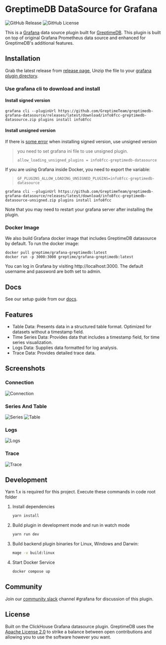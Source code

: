 # GreptimeDB DataSource for Grafana

![GitHub
Release](https://img.shields.io/github/v/release/greptimeteam/greptimedb-grafana-datasource)
![GitHub
License](https://img.shields.io/github/license/greptimeteam/greptimedb-grafana-datasource)

This is a [Grafana](https://grafana.com/grafana) data source plugin built for
[GreptimeDB](https://github.com/GreptimeTeam/greptimedb). This plugin is built
on top of original Grafana Prometheus data source and enhanced for GreptimeDB's
additional features.

## Installation

Grab the latest release from [release
page](https://github.com/GreptimeTeam/greptimedb-grafana-datasource/releases/latest/),
Unzip the file to your [grafana plugin
directory](https://grafana.com/docs/grafana/latest/setup-grafana/configure-grafana/#plugins).

### Use grafana cli to download and install

#### Install signed version

```
grafana cli --pluginUrl https://github.com/GreptimeTeam/greptimedb-grafana-datasource/releases/latest/download/info8fcc-greptimedb-datasource.zip plugins install info8fcc
```

#### Install unsigned version

If there is [some error](https://grafana.com/developers/plugin-tools/publish-a-plugin/sign-a-plugin#why-do-i-get-a-field-is-required-rooturls-error-for-my-private-plugin) when installing signed version, use unsigned version
> you need to set grafana ini file to use unsigned plugin.
>  ```
> allow_loading_unsigned_plugins = info8fcc-greptimedb-datasource
>  ```

If you are using Grafana inside Docker, you need to export the variable:
>  ```
> GF_PLUGINS_ALLOW_LOADING_UNSIGNED_PLUGINS=info8fcc-greptimedb-datasource
>  ```


```
grafana cli --pluginUrl https://github.com/GreptimeTeam/greptimedb-grafana-datasource/releases/latest/download/info8fcc-greptimedb-datasource-unsigned.zip plugins install info8fcc
```

Note that you may need to restart your grafana server after installing the
plugin.

### Docker Image

We also build Grafana docker image that includes GreptimeDB datasource by
default. To run the docker image:

```
docker pull greptime/grafana-greptimedb:latest
docker run -p 3000:3000 greptime/grafana-greptimedb:latest
```

You can log in Grafana by visiting http://localhost:3000. The default username and password are both set to admin.

## Docs

See our setup guide from our [docs](https://docs.greptime.com/user-guide/integrations/grafana).

## Features
* Table Data: Presents data in a structured table format. Optimized for datasets without a timestamp field.
* Time Series Data: Provides data that includes a timestamp field, for time series visualization.
* Logs Data: Supplies data formatted for log analysis.
* Trace Data: Provides detailed trace data.

## Screenshots

### Connection
![Connection](screenshots/connection.png)

### Series And Table
![Series](screenshots/series.png)
![Table](screenshots/table.png)

### Logs
![Logs](screenshots/logs.png)

### Trace
![Trace](screenshots/trace.png)


## Development


Yarn 1.x is required for this project. Execute these commands in code root folder

1. Install dependencies

   ```bash
   yarn install
   ```

2. Build plugin in development mode and run in watch mode

   ```bash
   yarn run dev
   ```

3. Build backend plugin binaries for Linux, Windows and Darwin:

   ```bash
   mage -v build:linux
   ```

4. Start Docker Service

   ```bash
   docker compose up
   ```

## Community

Join our [community slack](https://www.greptime.com/slack) channel #grafana for
discussion of this plugin.

## License
Built on the ClickHouse Grafana datasource plugin.
GreptimeDB uses the [Apache License
2.0](https://apache.org/licenses/LICENSE-2.0.txt) to strike a balance between
open contributions and allowing you to use the software however you want.

